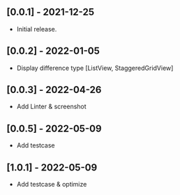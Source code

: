 ## [0.0.1] - 2021-12-25

- Initial release.

## [0.0.2] - 2022-01-05

- Display difference type [ListView, StaggeredGridView]

## [0.0.3] - 2022-04-26

- Add Linter & screenshot

## [0.0.5] - 2022-05-09

- Add testcase

## [1.0.1] - 2022-05-09

- Add testcase & optimize
